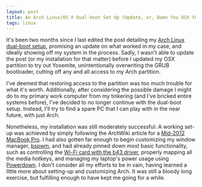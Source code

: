 ```yaml
---
layout: post
title: An Arch Linux/OS X Dual-boot Set Up (Update, or, Damn You OSX Yosemite)
tags: linux
---
```


It's been two months since I last edited the post detailing my [Arch Linux dual-boot setup](/2014/08/31/Arch-Install), promising an update on what worked in my case, and ideally showing off my system in the process. Sadly, I wasn't able to update the post (or my installation for that matter) before I updated my OSX partition to try out Yosemite, unintentionally overwriting the GRUB bootloader, cutting off any and all access to my Arch partition.

I've deemed that restoring access to the partition was too much trouble for what it's worth. Additionally, after considering the possible damage I might do to my primary work computer from my tinkering (and I've bricked entire systems before), I've decided to no longer continue with the dual-boot setup. Instead, I'll try to find a spare PC that I can play with in the near future, with just Arch.

Nonetheless, my installation was still moderately successful: A working set-up was achieved by simply following the ArchWiki article for a [Mid-2012 MacBook Pro](https://wiki.archlinux.org/index.php/MacBookPro9,2_%28Mid-2012%29#Sample_partition_layout). I had also gotten far enough to begin customizing my window manager, [bspwm](https://wiki.archlinux.org/index.php/Bspwm), and had already pinned down most basic functionality, such as controlling the [Wi-Fi card with the b43 driver](https://wiki.archlinux.org/index.php/MacBookPro9,2_%28Mid-2012%29#b43), properly mapping all the media hotkeys, and managing my laptop's power usage using [Powerdown](https://wiki.archlinux.org/index.php/Powerdown). I don't consider all my efforts to be in vain, having learned a little more about setting-up and customizing Arch. It was still a bloody long exercise, but fulfilling enough to have kept me going for a while.